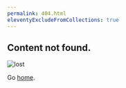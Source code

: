 ```yaml
---
permalink: 404.html
eleventyExcludeFromCollections: true
---
```

## Content not found.

![lost](/img/lost.gif)

Go <a href="index.njk">home</a>.
